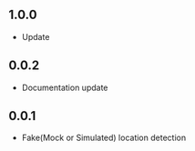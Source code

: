 ## 1.0.0

* Update

## 0.0.2

* Documentation update

## 0.0.1

* Fake(Mock or Simulated) location detection


